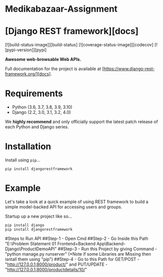 # Medikabazaar-Assignment

# [Django REST framework][docs]

[![build-status-image]][build-status]
[![coverage-status-image]][codecov]
[![pypi-version]][pypi]

**Awesome web-browsable Web APIs.**

Full documentation for the project is available at [https://www.django-rest-framework.org/][docs].

# Requirements

* Python (3.6, 3.7, 3.8, 3.9, 3.10)
* Django (2.2, 3.0, 3.1, 3.2, 4.0)

We **highly recommend** and only officially support the latest patch release of
each Python and Django series.

# Installation

Install using `pip`...

    pip install djangorestframework
    
# Example

Let's take a look at a quick example of using REST framework to build a simple model-backed API for accessing users and groups.

Startup up a new project like so...

    pip install django
    pip install djangorestframework
    
#Steps to Run API
##Step-1 - Open Cmd
##Step-2 - Go Inside this Path "E:\Problem Statement 01 Frontend+Backend App\Backend-Django\ProductDemoAPI"
##Step-3 - Run this Project by giving Command - "python manage.py runserver" (*Note if some Libraries are Missing then isntall them using "pip")
##Step-4 - Go to this Path for GET/POST - "http://127.0.0.1:8000/product/" and PUT/UPDATE - "http://127.0.0.1:8000/productdetails/10/"






